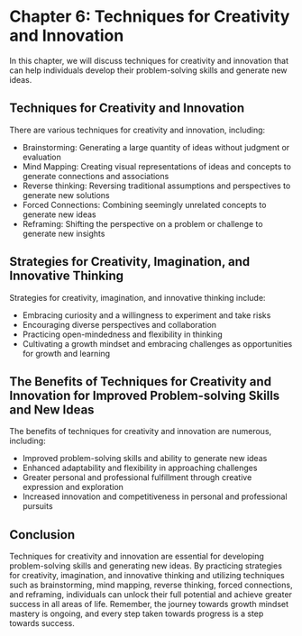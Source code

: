 Chapter 6: Techniques for Creativity and Innovation
===================================================

In this chapter, we will discuss techniques for creativity and innovation that can help individuals develop their problem-solving skills and generate new ideas.

Techniques for Creativity and Innovation
----------------------------------------

There are various techniques for creativity and innovation, including:

* Brainstorming: Generating a large quantity of ideas without judgment or evaluation
* Mind Mapping: Creating visual representations of ideas and concepts to generate connections and associations
* Reverse thinking: Reversing traditional assumptions and perspectives to generate new solutions
* Forced Connections: Combining seemingly unrelated concepts to generate new ideas
* Reframing: Shifting the perspective on a problem or challenge to generate new insights

Strategies for Creativity, Imagination, and Innovative Thinking
---------------------------------------------------------------

Strategies for creativity, imagination, and innovative thinking include:

* Embracing curiosity and a willingness to experiment and take risks
* Encouraging diverse perspectives and collaboration
* Practicing open-mindedness and flexibility in thinking
* Cultivating a growth mindset and embracing challenges as opportunities for growth and learning

The Benefits of Techniques for Creativity and Innovation for Improved Problem-solving Skills and New Ideas
----------------------------------------------------------------------------------------------------------

The benefits of techniques for creativity and innovation are numerous, including:

* Improved problem-solving skills and ability to generate new ideas
* Enhanced adaptability and flexibility in approaching challenges
* Greater personal and professional fulfillment through creative expression and exploration
* Increased innovation and competitiveness in personal and professional pursuits

Conclusion
----------

Techniques for creativity and innovation are essential for developing problem-solving skills and generating new ideas. By practicing strategies for creativity, imagination, and innovative thinking and utilizing techniques such as brainstorming, mind mapping, reverse thinking, forced connections, and reframing, individuals can unlock their full potential and achieve greater success in all areas of life. Remember, the journey towards growth mindset mastery is ongoing, and every step taken towards progress is a step towards success.
